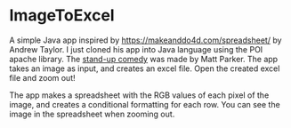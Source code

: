 # ImageToExcel
A simple Java app inspired by https://makeanddo4d.com/spreadsheet/ by Andrew Taylor.  I just cloned his app into Java language using the POI apache library. The [stand-up comedy](https://www.youtube.com/watch?v=UBX2QQHlQ_I) was made by Matt Parker. The app takes an image as input, and creates an excel file. Open the created excel file and zoom out!

The app makes a spreadsheet with the RGB values of each pixel of the image, and creates a conditional formatting for each row. You can see the image in the spreadsheet when zooming out.
